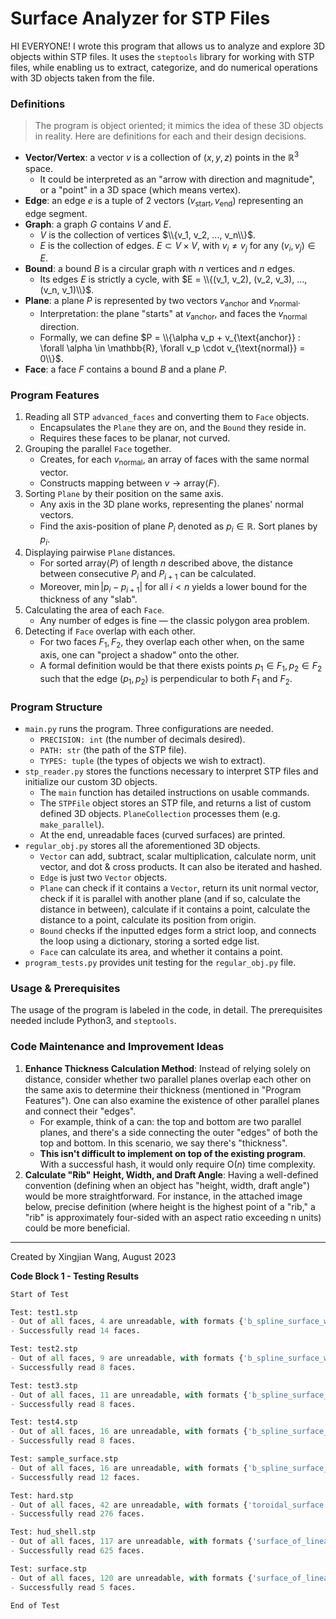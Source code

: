 # Surface Analyzer for STP Files

HI EVERYONE! I wrote this program that allows us to analyze and explore 3D objects within STP files. It uses the `steptools` library for working with STP files, while enabling us to extract, categorize, and do numerical operations with 3D objects taken from the file.

### Definitions
> The program is object oriented; it mimics the idea of these 3D objects in reality. Here are definitions for each and their design decisions.
- **Vector/Vertex**: a vector $v$ is a collection of $(x, y, z)$ points in the $\mathbb{R}^3$ space.
	- It could be interpreted as an "arrow with direction and magnitude", or a "point" in a 3D space (which means vertex).
- **Edge**: an edge $e$ is a tuple of $2$ vectors $(v_{\text{start}}, v_{\text{end}})$ representing an edge segment.
- **Graph**: a graph $G$ contains $V$ and $E$.
	- $V$ is the collection of vertices $\\{v_1, v_2, ..., v_n\\}$.
	- $E$ is the collection of edges. $E \subset V \times V$, with $v_i \neq v_j$ for any $(v_i, v_j) \in E$.
- **Bound**: a bound $B$ is a circular graph with $n$ vertices and $n$ edges.
	- Its edges $E$ is strictly a cycle, with $E = \\{(v_1, v_2), (v_2, v_3), ..., (v_n, v_1)\\}$.
- **Plane**: a plane $P$ is represented by two vectors $v_{\text{anchor}}$ and $v_{\text{normal}}$.
	 - Interpretation: the plane "starts" at $v_{\text{anchor}}$, and faces the $v_{\text{normal}}$ direction.
	 - Formally, we can define $P = \\{\alpha v_p + v_{\text{anchor}} : \forall \alpha \in \mathbb{R}, \forall v_p \cdot v_{\text{normal}} = 0\\}$.
- **Face**: a face $F$ contains a bound $B$ and a plane $P$.

### Program Features
1. Reading all STP `advanced_faces` and converting them to `Face` objects.
	- Encapsulates the `Plane` they are on, and the `Bound` they reside in.
	- Requires these faces to be planar, not curved.
2. Grouping the parallel `Face` together.
	- Creates, for each $v_{\text{normal}}$, an array of faces with the same normal vector.
	- Constructs mapping between $v \rightarrow \text{array} \langle F \rangle$.
3. Sorting `Plane` by their position on the same axis.
	- Any axis in the 3D plane works, representing the planes' normal vectors.
	- Find the axis-position of plane $P_i$ denoted as $p_i \in \mathbb{R}$. Sort planes by $p_i$.
4. Displaying pairwise `Plane` distances.
	- For sorted $\text{array}\langle P \rangle$ of length $n$ described above, the distance between consecutive $P_i$ and $P_{i+1}$ can be calculated.
	- Moreover, $\min|p_{i}-p_{i+1}| \text{ for all } i < n$ yields a lower bound for the thickness of any "slab".
1. Calculating the area of each `Face`.
	- Any number of edges is fine — the classic polygon area problem.
2. Detecting if `Face` overlap with each other.
	- For two faces $F_1, F_2$, they overlap each other when, on the same axis, one can "project a shadow" onto the other.
	- A formal definition would be that there exists points $p_1 \in F_1, p_2 \in F_2$ such that the edge $(p_1, p_2)$ is perpendicular to both $F_1$ and $F_2$.

### Program Structure
- `main.py` runs the program. Three configurations are needed.
	- `PRECISION: int` (the number of decimals desired).
	- `PATH: str` (the path of the STP file).
	- `TYPES: tuple` (the types of objects we wish to extract).
- `stp_reader.py` stores the functions necessary to interpret STP files and initialize our custom 3D objects.
	- The `main` function has detailed instructions on usable commands.
	- The `STPFile` object stores an STP file, and returns a list of custom defined 3D objects. `PlaneCollection` processes them (e.g. `make_parallel`).
	- At the end, unreadable faces (curved surfaces) are printed.
- `regular_obj.py` stores all the aforementioned 3D objects.
	- `Vector` can add, subtract, scalar multiplication, calculate norm, unit vector, and dot & cross products. It can also be iterated and hashed.
	- `Edge` is just two `Vector` objects.
	- `Plane` can check if it contains a `Vector`, return its unit normal vector, check if it is parallel with another plane (and if so, calculate the distance in between), calculate if it contains a point, calculate the distance to a point, calculate its position from origin.
	- `Bound` checks if the inputted edges form a strict loop, and connects the loop using a dictionary, storing a sorted edge list.
	- `Face` can calculate its area, and whether it contains a point.
- `program_tests.py` provides unit testing for the `regular_obj.py` file.

### Usage & Prerequisites
The usage of the program is labeled in the code, in detail. The prerequisites needed include Python3, and `steptools`.

### Code Maintenance and Improvement Ideas
1. **Enhance Thickness Calculation Method**: Instead of relying solely on distance, consider whether two parallel planes overlap each other on the same axis to determine their thickness (mentioned in "Program Features"). One can also examine the existence of other parallel planes and connect their "edges".
	- For example, think of a can: the top and bottom are two parallel planes, and there's a side connecting the outer "edges" of both the top and bottom. In this scenario, we say there's "thickness".
	- **This isn't difficult to implement on top of the existing program**. With a successful hash, it would only require $\text{O}(n)$ time complexity.
2. **Calculate "Rib" Height, Width, and Draft Angle**: Having a well-defined convention (defining when an object has "height, width, draft angle") would be more straightforward. For instance, in the attached image below, precise definition (where height is the highest point of a "rib," a "rib" is approximately four-sided with an aspect ratio exceeding n units) could be more beneficial.
---

Created by Xingjian Wang, August 2023

**Code Block 1 - Testing Results**
``` python
Start of Test

Test: test1.stp
- Out of all faces, 4 are unreadable, with formats {'b_spline_surface_with_knots'}.
- Successfully read 14 faces.

Test: test2.stp
- Out of all faces, 9 are unreadable, with formats {'b_spline_surface_with_knots_and_rational_b_spline_surface', 'b_spline_surface_with_knots'}.
- Successfully read 8 faces.

Test: test3.stp
- Out of all faces, 11 are unreadable, with formats {'b_spline_surface_with_knots_and_rational_b_spline_surface', 'b_spline_surface_with_knots'}.
- Successfully read 8 faces.

Test: test4.stp
- Out of all faces, 16 are unreadable, with formats {'b_spline_surface_with_knots_and_rational_b_spline_surface', 'b_spline_surface_with_knots'}.
- Successfully read 8 faces.

Test: sample_surface.stp
- Out of all faces, 16 are unreadable, with formats {'b_spline_surface_with_knots_and_rational_b_spline_surface', 'b_spline_surface_with_knots'}.
- Successfully read 12 faces.

Test: hard.stp
- Out of all faces, 42 are unreadable, with formats {'toroidal_surface', 'b_spline_surface_with_knots_and_rational_b_spline_surface', 'b_spline_surface_with_knots'}.
- Successfully read 276 faces.

Test: hud_shell.stp
- Out of all faces, 117 are unreadable, with formats {'surface_of_linear_extrusion', 'toroidal_surface', 'b_spline_surface_with_knots_and_rational_b_spline_surface', 'b_spline_surface_with_knots'}.
- Successfully read 625 faces.

Test: surface.stp
- Out of all faces, 120 are unreadable, with formats {'surface_of_linear_extrusion', 'toroidal_surface', 'b_spline_surface_with_knots_and_rational_b_spline_surface', 'b_spline_surface_with_knots'}.
- Successfully read 5 faces.

End of Test
```
